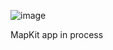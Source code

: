 ![image](https://user-images.githubusercontent.com/81619759/148752738-5f50b0ef-0d7b-439d-a6e1-fb39ce06918f.png)

MapKit app in process 

